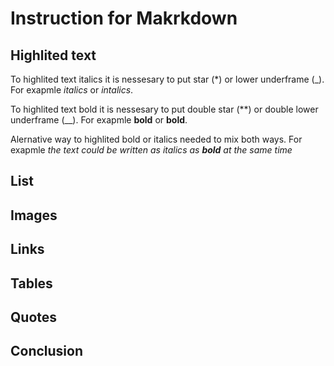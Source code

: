 # Instruction for Makrkdown

## Highlited text

To highlited text italics it is nessesary to put star (*) or lower underframe (_). For exapmle *italics* or _intalics_.

To highlited text bold it is nessesary to put double star (**) or double lower underframe (__). For exapmle **bold** or __bold__. 

Alernative way to highlited bold or italics needed to mix both ways. For exapmle _the text could be written as italics as **bold** at the same time_


## List

## Images

## Links

## Tables

## Quotes

## Conclusion